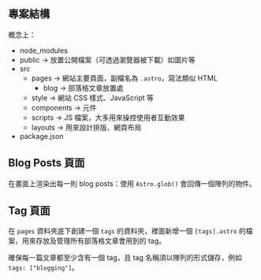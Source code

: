 ## 專案結構
概念上：
- node_modules
- public -> 放置公開檔案（可透過瀏覽器被下載）如圖片等
- src
  - pages -> 網站主要頁面，副檔名為 `.astro`，寫法類似 HTML
    - blog -> 部落格文章放置處
  - style -> 網站 CSS 樣式、JavaScript 等
  - components -> 元件
  - scripts -> JS 檔案，大多用來操控使用者互動效果
  - layouts -> 用來設計排版、網頁布局
- package.json

## Blog Posts 頁面
在畫面上渲染出每一則 blog posts：使用 `Astro.glob()` 會回傳一個陣列的物件。

## Tag 頁面
在 `pages` 資料夾底下創建一個 `tags` 的資料夾，裡面新增一個 `[tags].astro` 的檔案，用來存放及管理所有部落格文章會用到的 tag。

確保每一篇文章都至少含有一個 tag，且 tag 名稱須以陣列的形式儲存，例如 `tags: ["blogging"]`。


